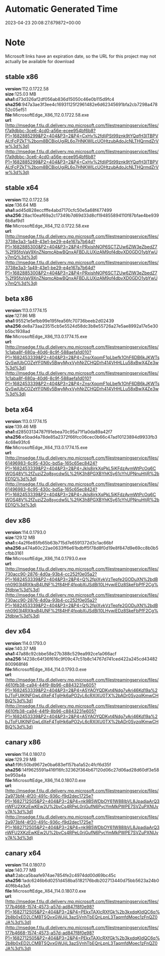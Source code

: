 # Automatic Generated Time
2023-04-23 20:08:27.679872+00:00

# Note
Microsoft links have an expiration date, so the URL for this project may not actually be available for download

## stable x86
**version**:112.0.1722.58  
**size**:125.03 MB  
**sha1**:d73d326af2df056ab836d15050c46e0b115d9fc4  
**sha256**:947a3ae3f3ee4c16931125f2961482e6d62345691bfa2cb7298a47852c05ef51  
**file**:MicrosoftEdge_X86_112.0.1722.58.exe  
**url**:[http://msedge.f.tlu.dl.delivery.mp.microsoft.com/filestreamingservice/files/f7a9dbbc-3ce6-4cd0-a56e-ecee954bf6b8?P1=1682885299&P2=404&P3=2&P4=CxHv%2fdIiPSt99znk9tYQqfH3lTBPVALtFcPZkT%2bom8BCBioUgiRL6o7HNKWILcUOHtzubAdoJcNLTHQrmdZrVw%3d%3d](http://msedge.f.tlu.dl.delivery.mp.microsoft.com/filestreamingservice/files/f7a9dbbc-3ce6-4cd0-a56e-ecee954bf6b8?P1=1682885299&P2=404&P3=2&P4=CxHv%2fdIiPSt99znk9tYQqfH3lTBPVALtFcPZkT%2bom8BCBioUgiRL6o7HNKWILcUOHtzubAdoJcNLTHQrmdZrVw%3d%3d)  

## stable x64
**version**:112.0.1722.58  
**size**:136.64 MB  
**sha1**:ad45d828eccfffe4abd7170cfc50e5a68f477499  
**sha256**:28ac10eaf69a2c17349b7d69d33d8cf194855894110f87bfae4be9396b8af9d1  
**file**:MicrosoftEdge_X64_112.0.1722.58.exe  
**url**:[http://msedge.f.tlu.dl.delivery.mp.microsoft.com/filestreamingservice/files/3738e3a3-1a49-43e1-be29-e4e167a7b64d?P1=1682885300&P2=404&P3=2&P4=PRxishNOP6SCTZUw6ZlW3eZbedZ7%2f95fqVaV9XnZNqmcAbwBQnxAFBDJLUXjzAM9of4dbvXD0GDO1ybYwUy7mQ%3d%3d](http://msedge.f.tlu.dl.delivery.mp.microsoft.com/filestreamingservice/files/3738e3a3-1a49-43e1-be29-e4e167a7b64d?P1=1682885300&P2=404&P3=2&P4=PRxishNOP6SCTZUw6ZlW3eZbedZ7%2f95fqVaV9XnZNqmcAbwBQnxAFBDJLUXjzAM9of4dbvXD0GDO1ybYwUy7mQ%3d%3d)  

## beta x86
**version**:113.0.1774.15  
**size**:127.86 MB  
**sha1**:95521e5efbb99e195fea56fc70736beeb2d02439  
**sha256**:de8a73aa23515cb5e5524d58dc3b8e55726a27e5ae8992a17e5e30b5bc1938ad  
**file**:MicrosoftEdge_X86_113.0.1774.15.exe  
**url**:[http://msedge.f.tlu.dl.delivery.mp.microsoft.com/filestreamingservice/files/1c1aba8f-680a-40d6-8c9f-588aefa1d010?P1=1682453339&P2=404&P3=2&P4=ZnsrXqomF1pLbefk1OhF6DB6kJKWTsQvSwlUbCOZeYF0N6v5BwyMyxVyhNrZCHQDrh414VHHLLu58xBwX4Ze3w%3d%3d](http://msedge.f.tlu.dl.delivery.mp.microsoft.com/filestreamingservice/files/1c1aba8f-680a-40d6-8c9f-588aefa1d010?P1=1682453339&P2=404&P3=2&P4=ZnsrXqomF1pLbefk1OhF6DB6kJKWTsQvSwlUbCOZeYF0N6v5BwyMyxVyhNrZCHQDrh414VHHLLu58xBwX4Ze3w%3d%3d)  

## beta x64
**version**:113.0.1774.15  
**size**:139.46 MB  
**sha1**:d28503134787f91ebea70c95a71f1a0da89a42f7  
**sha256**:e5bad4a78de85a2372f66fcc06cec0b66c47ad10123894d9933fb34c68e93fc6  
**file**:MicrosoftEdge_X64_113.0.1774.15.exe  
**url**:[http://msedge.f.tlu.dl.delivery.mp.microsoft.com/filestreamingservice/files/61496983-6c95-430c-bd5a-165c65ec8424?P1=1682453339&P2=404&P3=2&P4=Jkls8irkXqPkL5iKFdzAvmWtPcOq6CWOS48V%2fZuziZ2q8sycdw5L%2fjK3h8PGXBYhKSy61cYhUPNnuHtjR%2bED1Q%3d%3d](http://msedge.f.tlu.dl.delivery.mp.microsoft.com/filestreamingservice/files/61496983-6c95-430c-bd5a-165c65ec8424?P1=1682453339&P2=404&P3=2&P4=Jkls8irkXqPkL5iKFdzAvmWtPcOq6CWOS48V%2fZuziZ2q8sycdw5L%2fjK3h8PGXBYhKSy61cYhUPNnuHtjR%2bED1Q%3d%3d)  

## dev x86
**version**:114.0.1793.0  
**size**:129.12 MB  
**sha1**:c4a2f6e85fb65b63b715d7e6591372d3c1ac66bf  
**sha256**:a474a60c22ae0633ff6e61bdbff5f78d8f0d19e8f847d9e69cc8b0b5cfbb3161  
**file**:MicrosoftEdge_X86_114.0.1793.0.exe  
**url**:[http://msedge.f.tlu.dl.delivery.mp.microsoft.com/filestreamingservice/files/730acc90-2876-4d0a-93b4-cc252f0e05a2?P1=1682453339&P2=404&P3=2&P4=Q%2fpIXvkVzTepfe2GODuXN%2bdBnh0903I4RXlksB4UNF%2f84HF4fpqbXiJSdBi10LHywiEDz8SkeFbPfF2Cg%2fdbjw%3d%3d](http://msedge.f.tlu.dl.delivery.mp.microsoft.com/filestreamingservice/files/730acc90-2876-4d0a-93b4-cc252f0e05a2?P1=1682453339&P2=404&P3=2&P4=Q%2fpIXvkVzTepfe2GODuXN%2bdBnh0903I4RXlksB4UNF%2f84HF4fpqbXiJSdBi10LHywiEDz8SkeFbPfF2Cg%2fdbjw%3d%3d)  

## dev x64
**version**:114.0.1793.0  
**size**:140.37 MB  
**sha1**:47a88c92cbbe58e27b388c529ea992ce1a066acf  
**sha256**:14238c64f36f616c9f09c47c51b8c14767d741ced422a245cd43482800968f46  
**file**:MicrosoftEdge_X64_114.0.1793.0.exe  
**url**:[http://msedge.f.tlu.dl.delivery.mp.microsoft.com/filestreamingservice/files/4610fb38-ca94-44f9-8b96-c8843231e605?P1=1682453339&P2=404&P3=2&P4=A5YAOYQDKyt4Ndg7yAri46Kd19a%2bJToFUIKlNFGwLdXeF4TgIHk6aPO2yL6cRXlXU0TX%2bADr0SyzqIKmwCHBjQ%3d%3d](http://msedge.f.tlu.dl.delivery.mp.microsoft.com/filestreamingservice/files/4610fb38-ca94-44f9-8b96-c8843231e605?P1=1682453339&P2=404&P3=2&P4=A5YAOYQDKyt4Ndg7yAri46Kd19a%2bJToFUIKlNFGwLdXeF4TgIHk6aPO2yL6cRXlXU0TX%2bADr0SyzqIKmwCHBjQ%3d%3d)  

## canary x86
**version**:114.0.1807.0  
**size**:129.29 MB  
**sha1**:f9fc50bd9672e0ba683ef157ba1a52c4fcf6d35f  
**sha256**:14f9625591a416f16fc32362f364b67120d06c27d06ad28d60df3e58be950a4a  
**file**:MicrosoftEdge_X86_114.0.1807.0.exe  
**url**:[http://msedge.f.tlu.dl.delivery.mp.microsoft.com/filestreamingservice/files/2a973bf4-4f20-491c-936c-f9d2dec1725e?P1=1682712505&P2=404&P3=2&P4=nk9B5WDbOY61W88IbVL8JpadiaArQ3nWFU2XKzEwKEw2U%2bvCs4RPeL0rjGufN6PycYmMkPWPE7SVZuPXNUvv7A%3d%3d](http://msedge.f.tlu.dl.delivery.mp.microsoft.com/filestreamingservice/files/2a973bf4-4f20-491c-936c-f9d2dec1725e?P1=1682712505&P2=404&P3=2&P4=nk9B5WDbOY61W88IbVL8JpadiaArQ3nWFU2XKzEwKEw2U%2bvCs4RPeL0rjGufN6PycYmMkPWPE7SVZuPXNUvv7A%3d%3d)  

## canary x64
**version**:114.0.1807.0  
**size**:140.77 MB  
**sha1**:2abca5baafe974ae7854fe2c4974dd00d69bc45c  
**sha256**:1adc6246b6d0251d458ba5182176bdb202713440d75bb5623a24b040f6b4a3a5  
**file**:MicrosoftEdge_X64_114.0.1807.0.exe  
**url**:[http://msedge.f.tlu.dl.delivery.mp.microsoft.com/filestreamingservice/files/177b4668-1574-4573-a57d-ad847f8f0e98?P1=1682712505&P2=404&P3=2&P4=PEkxTAXlcRXfGk%2b3kxdqKIdQC6q%2b8b0xED2LCMBTSQvxGWJijL3azSVnhTbEQnLpnL3TaqmfdMoec1zFnQZ0JA%3d%3d](http://msedge.f.tlu.dl.delivery.mp.microsoft.com/filestreamingservice/files/177b4668-1574-4573-a57d-ad847f8f0e98?P1=1682712505&P2=404&P3=2&P4=PEkxTAXlcRXfGk%2b3kxdqKIdQC6q%2b8b0xED2LCMBTSQvxGWJijL3azSVnhTbEQnLpnL3TaqmfdMoec1zFnQZ0JA%3d%3d)  

